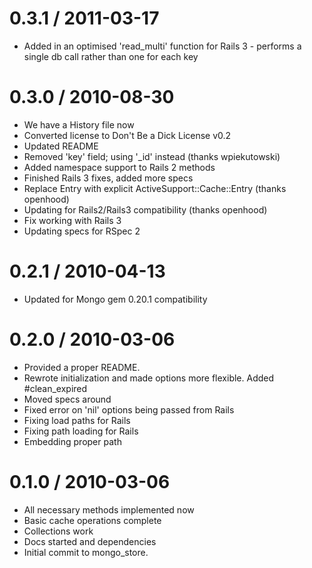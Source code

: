 0.3.1 / 2011-03-17
==================
  * Added in an optimised 'read_multi' function for Rails 3 - performs a single db call rather than one for each key

0.3.0 / 2010-08-30 
==================
  * We have a History file now
  * Converted license to Don't Be a Dick License v0.2
  * Updated README
  * Removed 'key' field; using '_id' instead (thanks wpiekutowski)
  * Added namespace support to Rails 2 methods
  * Finished Rails 3 fixes, added more specs
  * Replace Entry with explicit ActiveSupport::Cache::Entry (thanks openhood)
  * Updating for Rails2/Rails3 compatibility (thanks openhood)
  * Fix working with Rails 3
  * Updating specs for RSpec 2

0.2.1 / 2010-04-13
==================
* Updated for Mongo gem 0.20.1 compatibility

0.2.0 / 2010-03-06
==================
* Provided a proper README.
* Rewrote initialization and made options more flexible. Added #clean_expired 
* Moved specs around
* Fixed error on 'nil' options being passed from Rails
* Fixing load paths for Rails
* Fixing path loading for Rails
* Embedding proper path

0.1.0 / 2010-03-06
==================
* All necessary methods implemented now
* Basic cache operations complete
* Collections work
* Docs started and dependencies
* Initial commit to mongo_store.
